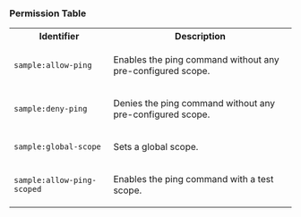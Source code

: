 
### Permission Table 

<table>
<tr>
<th>Identifier</th>
<th>Description</th>
</tr>


<tr>
<td>

`sample:allow-ping`

</td>
<td>

Enables the ping command without any pre-configured scope.

</td>
</tr>

<tr>
<td>

`sample:deny-ping`

</td>
<td>

Denies the ping command without any pre-configured scope.

</td>
</tr>

<tr>
<td>

`sample:global-scope`

</td>
<td>

Sets a global scope.

</td>
</tr>

<tr>
<td>

`sample:allow-ping-scoped`

</td>
<td>

Enables the ping command with a test scope.

</td>
</tr>
</table>
